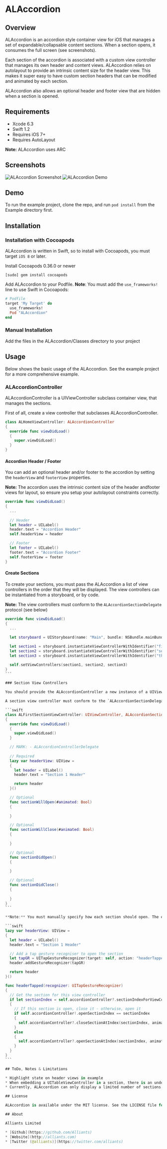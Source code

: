 # ALAccordion

## Overview

ALAccordion is an accordion style container view for iOS that manages a set of expandable/collapsable content sections. When a section opens, it consumes the full screen (see screenshots).

Each section of the accordion is associated with a custom view controller that manages its own header and content views. ALAccordion relies on autolayout to provide an intrinsic content size for the header view. This makes it super easy to have custom section headers that can be modified and animated by each section.

ALAccordion also allows an optional header and footer view that are hidden when a section is opened. 

## Requirements

* Xcode 6.3
* Swift 1.2
* Requires iOS 7+
* Requires AutoLayout

**Note:** ALAccordion uses ARC

## Screenshots

![ALAccordion Screenshot](https://cloud.githubusercontent.com/assets/954694/7263154/f78d41e4-e876-11e4-931b-8beaed97b023.png)
![ALAccordion Demo](https://cloud.githubusercontent.com/assets/954694/7263156/fa14c554-e876-11e4-80fd-310ebad2c0c9.gif)

## Demo

To run the example project, clone the repo, and run `pod install` from the Example directory first.

## Installation

### Installation with Cocoapods

ALAccordion is written in Swift, so to install with Cocoapods, you must target `iOS 8` or later.

Install Cocoapods 0.36.0 or newer
```shell
[sudo] gem install cocoapods
```

Add ALAccordion to your Podfile. **Note**: You must add the `use_frameworks!` line to use Swift in Cocoapods:
```ruby
# Podfile
target 'My Target' do
  use_frameworks!
  Pod "ALAccordion"
end
```

### Manual Installation

Add the files in the ALAccordion/Classes directory to your project

## Usage

Below shows the basic usage of the ALAccordion. See the example project for a more comprehensive example.

### ALAccordionController

ALAccordionController is a UIViewController subclass container view, that manages the sections. 

First of all, create a view controller that subclasses ALAccordionController.

```swift
class ALHomeViewController: ALAccordionController
{
  override func viewDidLoad()
  {
    super.viewDidLoad()
  }
}
```

#### Accordion Header / Footer
You can add an optional header and/or footer to the accordion by setting the `headerView` and `footerView` properties.

**Note:** The accordion uses the intrinsic content size of the header andfooter views for layout, so ensure you setup your autolayout constraints correctly.

```swift
override func viewDidLoad()
{
  ...
    
  // Header
  let header = UILabel()
  header.text = "Accordion Header"
  self.headerView = header

  // Footer
  let footer = UILabel()
  footer.text = "Accordion Footer"
  self.footerView = footer
}
```

#### Create Sections

To create your sections, you must pass the ALAccordion a list of view controllers in the order that they will be displayed. The view controllers can be instantiated from a storyboard, or by code.

**Note:** The view controllers must conform to the `ALAccordionSectionDelegate` protocol (see below)

````swift
override func viewDidLoad()
{
  ...
    
  let storyboard = UIStoryboard(name: "Main", bundle: NSBundle.mainBundle())

  let section1 = storyboard.instantiateViewControllerWithIdentifier("firstVC") as! Section1ViewController
  let section2 = storyboard.instantiateViewControllerWithIdentifier("secondVC") as! Section2ViewController
  let section3 = storyboard.instantiateViewControllerWithIdentifier("thirdVC") as! Section3TableViewController

  self.setViewControllers(section1, section2, section3)
}
```

### Section View Controllers

You should provide the ALAccordionController a new instance of a UIViewController for each section in your accordion. 

A section view controller must conform to the `ALAccordionSectionDelegate` protocol. That is, it must provide a headerView. Again, like the ALAccordionController header and footer views, the headerView must use autolayout to provide an intrinsic content size. By changing the constraints on your header view, you can easily change the size of the header, eg when the section is opening, to show more detail.

```swift
class ALFirstSectionViewController: UIViewController, ALAccordionSectionDelegate
{
  override func viewDidLoad()
  {
    super.viewDidLoad()
  }

  // MARK: - ALAccordionControllerDelegate
  
  // Required
  lazy var headerView: UIView =
  {
    let header = UILabel()
    header.text = "Section 1 Header"

    return header
  }()

  // Optional
  func sectionWillOpen(#animated: Bool)
  {
      
  }

  // Optional
  func sectionWillClose(#animated: Bool)
  {
      
  }

  // Optional
  func sectionDidOpen()
  {
      
  }

  // Optional
  func sectionDidClose()
  {
      
  }
}
```

**Note:** You must manually specify how each section should open. The example below shows how to open the section with a tap gesture on the headerView.

```swift
lazy var headerView: UIView =
{
  let header = UILabel()
  header.text = "Section 1 Header"

  // Add a tap gesture recogniser to open the section
  let tapGR = UITapGestureRecognizer(target: self, action: "headerTapped:")
  header.addGestureRecognizer(tapGR)

  return header
}()

func headerTapped(recognizer: UITapGestureRecognizer)
{
  // Get the section for this view controller
  if let sectionIndex = self.accordionController?.sectionIndexForViewController(self)
  {
    // If this section is open, close it - otherwise, open it
    if self.accordionController!.openSectionIndex == sectionIndex
    {
      self.accordionController?.closeSectionAtIndex(sectionIndex, animated: true)
    }
    else
    {
      self.accordionController?.openSectionAtIndex(sectionIndex, animated: true)
    }
  }
}
```

## ToDo, Notes & Limitations

* Highlight state on header views in example
* When embedding a UITableViewController in a section, there is an undesired effect on the cells the first time the section opens. The avoid this, call `self.view.layoutIfNeeded()` in your `viewDidLoad` method for the section view controller.
* Currently, ALAccordion can only display a limited number of sections and in their closed state, must not exceed the height of the device. In the future, we plan to allow scrollable headers. Feel free to send a pull request!

## License

ALAccordion is available under the MIT license. See the LICENSE file for more info.

## About

Alliants Limited

* [Github](https://github.com/Alliants)
* [Website](http://alliants.com)
* [Twitter (@alliants)](https://twitter.com/alliants)
